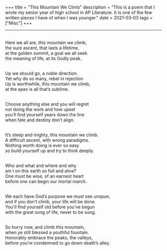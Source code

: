 +++
title = "This Mountain We Climb"
description = "This is a poem that I wrote my senior year of high school in AP Literature. It is one of the few written pieces I have of when I was younger."
date = 2021-03-03
tags = ["Misc"]
+++



---
<p style="white-space: pre-line">
Here we all are, this mountain we climb,
the sure ascent, that lasts a lifetime,
at the golden summit, a goal we all seek
the meaning of life, at its Godly peak.
</p>

<p style="white-space: pre-line">
Up we should go, a noble direction.
Yet why do so many, rebel in rejection
Up is worthwhile, this mountain we climb,
at the apex is all that’s sublime.
</p>

<p style="white-space: pre-line">
Choose anything else and you will regret
not doing the work and how upset
you’ll find yourself years down the line
when fate and destiny don’t align.
</p>

<p style="white-space: pre-line">
It’s steep and mighty, this mountain we climb.
A difficult ascent, with wrong paradigms.
Nothing worth doing is ever so easy
so build yourself up and try to think deeply.
</p>

<p style="white-space: pre-line">
Who and what and where and why
am I on this earth so full and alive?
One must be wise, of an earnest heart
before one can begin our mortal march.
</p>

<p style="white-space: pre-line">
We each have God’s purpose we must see unspun,
and if you don’t climb, your life will be done.
You'll find yourself old before you’ve begun
with the great song of life, never to be sung.
</p>

<p style="white-space: pre-line">
So hurry now, and climb this mountain,
when ye still blessed a youthful fountain.
Honorably embrace the peaks, the valleys,
before you’re condemned to go down death’s alley.
</p>
